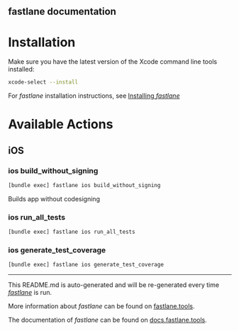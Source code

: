 fastlane documentation
----

# Installation

Make sure you have the latest version of the Xcode command line tools installed:

```sh
xcode-select --install
```

For _fastlane_ installation instructions, see [Installing _fastlane_](https://docs.fastlane.tools/#installing-fastlane)

# Available Actions

## iOS

### ios build_without_signing

```sh
[bundle exec] fastlane ios build_without_signing
```

Builds app without codesigning

### ios run_all_tests

```sh
[bundle exec] fastlane ios run_all_tests
```



### ios generate_test_coverage

```sh
[bundle exec] fastlane ios generate_test_coverage
```



----

This README.md is auto-generated and will be re-generated every time [_fastlane_](https://fastlane.tools) is run.

More information about _fastlane_ can be found on [fastlane.tools](https://fastlane.tools).

The documentation of _fastlane_ can be found on [docs.fastlane.tools](https://docs.fastlane.tools).
